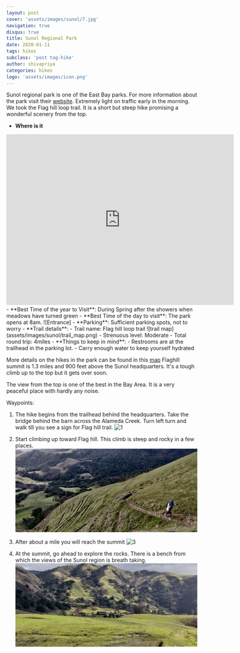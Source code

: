 ```yaml
---
layout: post
cover: 'assets/images/sunol/7.jpg'
navigation: true
disqus: true
title: Sunol Regional Park
date: 2020-01-11
tags: hikes
subclass: 'post tag-hike'
author: shivapriya
categories: hikes
logo: 'assets/images/icon.png'
---
```

Sunol regional park is one of the East Bay parks. For more information about the park visit their [website](https://www.ebparks.org/parks/sunol/default.htm). Extremely light on traffic early in the morning. We took the Flag hill loop trail. It is a short but steep hike promising a wonderful scenery from the top.

- **Where is it** 
<iframe src="https://www.google.com/maps/embed?pb=!1m18!1m12!1m3!1d10591.688181947593!2d-121.8398924228249!3d37.518365387297166!2m3!1f0!2f0!3f0!3m2!1i1024!2i768!4f13.1!3m3!1m2!1s0x808fc510a69423cb%3A0xa70fadb88893fcf8!2sSunol%20Regional%20Wilderness!5e0!3m2!1sen!2sus!4v1581984804071!5m2!1sen!2sus" width="600" height="450" frameborder="0" style="border:0;" allowfullscreen=""></iframe>
- **Best Time of the year to Visit**: During Spring after the showers when meadows have turned green
- **Best Time of the day to visit**: The park opens at 8am. ![Entrance]
- **Parking**: Sufficient parking spots, not to worry
- **Trail details**:   
  - Trail name: Flag hill loop trail
![trail map](assets/images/sunol/trail_map.png)
  - Strenuous level: Moderate
  - Total round trip: 4miles
- **Things to keep in mind**: 
  - Restrooms are at the trailhead in the parking lot. 
  - Carry enough water to keep yourself hydrated



More details on the hikes in the park can be found in this [map](https://www.ebparks.org/civicax/filebank/blobdload.aspx?BlobID=24409)
Flaghill summit is 1.3 miles and 900 feet above the Sunol headquarters. It's a tough climb up to the top but it gets over soon. 

The view from the top is one of the best in the Bay Area. It is a very peaceful place with hardly any noise. 

Waypoints:

1. The hike begins from the trailhead behind the headquarters. Take the bridge behind the barn across the Alameda Creek. Turn left turn and walk till you see a sign for Flag hill trail. 
![1](assets/images/sunol/1.jpg)

2. Start climbing up toward Flag hill. This climb is steep and rocky in a few places. 
![6](assets/images/sunol/6.jpg)

3. After about a mile you will reach the summit
![3](assets/images/sunol/flag_hilltop.jpg)

4. At the summit, go ahead to explore the rocks. There is a bench from which the views of the Sunol region is breath taking.
![8](assets/images/sunol/8.jpg)


